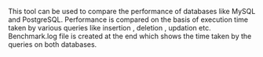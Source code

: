 This tool can be used to compare the performance of databases like MySQL and PostgreSQL.
Performance is compared on the basis of execution time taken by various queries like insertion , deletion , updation etc.
Benchmark.log file is created at the end which shows the time taken by the queries on both databases.
